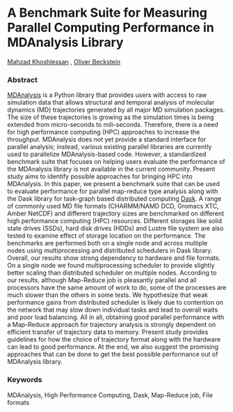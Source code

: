 # A Benchmark Suite for Measuring Parallel Computing Performance in MDAnalysis Library
[Mahzad Khoshlessan][] , [Oliver Beckstein][]

### Abstract

[MDAnalysis][] is a Python library that provides users with access to raw simulation data that allows structural and temporal analysis of molecular dynamics (MD) trajectories generated by all major MD simulation packages. 
The size of these trajectories is growing as the simulation times is being extended from micro-seconds to mili-seconds. 
Therefore, there is a need for high performance computing (HPC) approaches to increase the throughput. 
MDAnalysis does not yet provide a standard interface for parallel analysis; instead, various existing parallel libraries are currently used to parallelize MDAnalysis-based code. 
However, a standardized benchmark suite that focuses on helping users evaluate the performance of the MDAnalysis library is not available in the current community. 
Present study aims to identify possible approaches for bringing HPC into MDAnalysis. 
In this paper, we present a benchmark suite that can be used to evaluate performance for parallel map-reduce type analysis along with the Dask library for task-graph based distributed computing [Dask][]. 
A range of commonly used MD file formats (CHARMM/NAMD DCD, Gromacs XTC, Amber NetCDF) and different trajectory sizes are benchmarked on different high performance computing (HPC) resources. 
Different storages like solid state drives (SSDs), hard disk drives (HDDs) and Lustre file system are also tested to examine effect of storage location on the performance. 
The benchmarks are performed both on a single node and across multiple nodes using multiprocessing and distributed schedulers in Dask library.
Overall, our results show strong dependency to hardware and file formats. 
On a single node we found multiprocessing scheduler to provide slightly better scaling than distributed scheduler on multiple nodes.
According to our results, although Map-Reduce job is pleasantly parallel and all processors have the same amount of work to do, some of the processes are much slower than the others in some tests.
We hypothesize that weak performance gains from distributed scheduler is likely due to contention on the network that may slow down individual tasks and lead to overall waits and poor load balancing. 
All in all, obtaining good parallel performance with a Map-Reduce approach for trajectory analysis is strongly dependent on efficient transfer of trajectory data to memory. 
Present study provides guidelines for how the choice of trajectory format along with the hardware can lead to good performance.
At the end, we also suggest the promising approaches that can be done to get the best possible performance out of MDAnalysis library.

### Keywords
MDAnalysis, High Performance Computing, Dask, Map-Reduce job, File formats

[MDAnalysis]: http://mdanalysis.org
[Dask]: http://dask.pydata.orgi
[Mahzad Khoshlessan]: mkhoshle@asu.edu
[Oliver Beckstein]: obeckste@asu.edu
